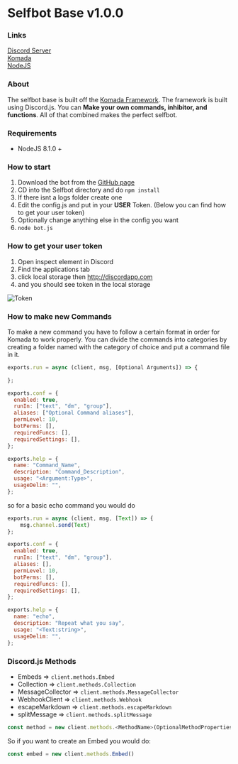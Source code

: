 Selfbot Base v1.0.0
===================
### Links
[Discord Server](https://discord.gg/WkXuhbb) <br>
[Komada](https://komada.js.org) <br>
[NodeJS](https://nodejs.org)

### About
The selfbot base is built off the [Komada Framework](https://komada.js.org). The framework
is built using Discord.js. You can **Make your own commands, inhibitor, and functions**. 
All of that combined makes the perfect selfbot.

### Requirements
* NodeJS 8.1.0 +

### How to start
1. Download the bot from the [GitHub page](https://github.com/Loganrose/selfbot-base)
2. CD into the Selfbot directory and do `npm install`
3. If there isnt a logs folder create one
4. Edit the config.js and put in your **USER** Token. (Below you can find how to get your user token)
5. Optionally change anything else in the config you want
6. `node bot.js`

### How to get your user token
1. Open inspect element in Discord
2. Find the applications tab
3. click local storage then http://discordapp.com
4. and you should see token in the local storage

![Token](https://image.prntscr.com/image/-1r1lXMYTq6lIfvYWlP2jQ.png)

### How to make new Commands
To make a new command you have to follow a certain format in order for Komada to work properly.
You can divide the commands into categories by creating a folder named with the category of choice
and put a command file in it.
```js
exports.run = async (client, msg, [Optional Arguments]) => {

};

exports.conf = {
  enabled: true,
  runIn: ["text", "dm", "group"],
  aliases: ["Optional Command aliases"],
  permLevel: 10,
  botPerms: [],
  requiredFuncs: [],
  requiredSettings: [],
};

exports.help = {
  name: "Command_Name",
  description: "Command_Description",
  usage: "<Argument:Type>",
  usageDelim: "",
};
```
so for a basic echo command you would do

```js
exports.run = async (client, msg, [Text]) => {
    msg.channel.send(Text)
};

exports.conf = {
  enabled: true,
  runIn: ["text", "dm", "group"],
  aliases: [],
  permLevel: 10,
  botPerms: [],
  requiredFuncs: [],
  requiredSettings: [],
};

exports.help = {
  name: "echo",
  description: "Repeat what you say",
  usage: "<Text:string>",
  usageDelim: "",
};
```




### Discord.js Methods
* Embeds => `client.methods.Embed`
* Collection => `client.methods.Collection`
* MessageCollector => `client.methods.MessageCollector`
* WebhookClient => `client.methods.Webhook`
* escapeMarkdown => `client.methods.escapeMarkdown`
* splitMessage => `client.methods.splitMessage`

```js
const method = new client.methods.<MethodName>(OptionalMethodProperties);
```
So if you want to create an Embed you would do:
```js
const embed = new client.methods.Embed()
```


